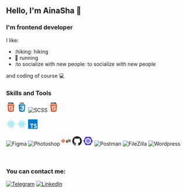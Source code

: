 ## Hello, I'm AinaSha 👋

### I'm frontend developer

I like:
- :hiking: hiking
- :running: running
- :to socialize with new people: to socialize with new people

and coding of course :computer:

### Skills and Tools

<img text-align="left" alt="HTML5" width="26px" src="https://raw.githubusercontent.com/github/explore/8…4ef2fca1e82350fe8e3517d3494d/topics/html/html.png" />
<img text-align="left" alt="CSS3" width="26px" src="https://raw.githubusercontent.com/github/explore/8…7d4ef2fca1e82350fe8e3517d3494d/topics/css/css.png" />
<img text-align="left" alt="SCSS" width="26px" src="https://github.com/topics/sasshttps://github.com/topics/sass" />
<img text-align="left" alt="JavaScript" width="26px" src="https://raw.githubusercontent.com/github/explore/8…4ef2fca1e82350fe8e3517d3494d/topics/html/html.png" />

<br />
<br />

<img  alt="React" width="26px" src="	https://raw.githubusercontent.com/github/explore/8…f2fca1e82350fe8e3517d3494d/topics/react/react.png" />
<img  alt="Redux" width="26px" src="	https://raw.githubusercontent.com/github/explore/8…f2fca1e82350fe8e3517d3494d/topics/react/react.png" />
<img  alt="TypeScript" width="26px" src="https://raw.githubusercontent.com/github/explore/8…50fe8e3517d3494d/topics/typescript/typescript.png" />

<br />
<br />

<img  alt="Figma" width="26px" src="	" />
<img  alt="Photoshop" width="26px" src="	" />
<img  alt="Git" width="26px" src="https://raw.githubusercontent.com/github/explore/8…7d4ef2fca1e82350fe8e3517d3494d/topics/git/git.png" />
<img  alt="GitHub" width="26px" src="https://raw.githubusercontent.com/github/explore/8…2b95574fe4c54617/topics/github-api/github-api.png" />
<img  alt="ESLint" width="26px" src="	https://raw.githubusercontent.com/github/explore/8…fca1e82350fe8e3517d3494d/topics/eslint/eslint.png" />
<img  alt="Postman" width="26px" src="https://www.svgrepo.com/show/354202/postman-icon.svg" />
<img  alt="FileZilla" width="26px" src="https://upload.wikimedia.org/wikipedia/commons/thumb/0/01/FileZilla_logo.svg/1024px-FileZilla_logo.svg.png" />
<img  alt="Wordpress" width="26px" src="https://www.linkedin.com/in/ainagul-shabdanova-2016b0225/" />

<br />
<br />
<br />

### You can contact me: 

[<img  alt="Telegram" width="26px" src="https://upload.wikimedia.org/wikipedia/commons/thumb/8/82/Telegram_logo.svg/2048px-Telegram_logo.svg.png" />][Telegram]
[<img  alt="LinkedIn" width="26px" src="https://upload.wikimedia.org/wikipedia/commons/thumb/c/ca/LinkedIn_logo_initials.png/800px-LinkedIn_logo_initials.png" />][LinkedIn]

[Telegram]: https://t.me/Ainasha10
[LinkedIn]: https://www.linkedin.com/in/ainagul-shabdanova-2016b0225/
